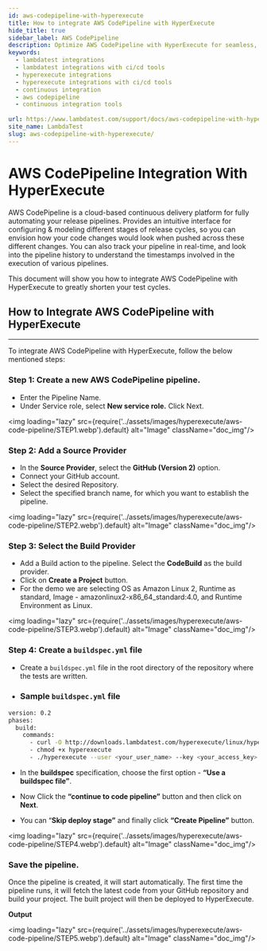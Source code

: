 ```yaml
---
id: aws-codepipeline-with-hyperexecute
title: How to integrate AWS CodePipeline with HyperExecute
hide_title: true
sidebar_label: AWS CodePipeline
description: Optimize AWS CodePipeline with HyperExecute for seamless, efficient testing. Streamline your CI/CD workflow with LambdaTest's comprehensive guide.
keywords:
  - lambdatest integrations
  - lambdatest integrations with ci/cd tools
  - hyperexecute integrations
  - hyperexecute integrations with ci/cd tools
  - continuous integration
  - aws codepipeline
  - continuous integration tools
  
url: https://www.lambdatest.com/support/docs/aws-codepipeline-with-hyperexecute/
site_name: LambdaTest
slug: aws-codepipeline-with-hyperexecute/
---
```

<script type="application/ld+json"
      dangerouslySetInnerHTML={{ __html: JSON.stringify({
       "@context": "https://schema.org",
        "@type": "BreadcrumbList",
        "itemListElement": [{
          "@type": "ListItem",
          "position": 1,
          "name": "LambdaTest",
          "item": "https://www.lambdatest.com/"
        },{
          "@type": "ListItem",
          "position": 2,
          "name": "Support",
          "item": "https://www.lambdatest.com/support/"
        },{
          "@type": "ListItem",
          "position": 4,
          "name": "AWS CodePipeline Integration with HyperExecute",
          "item": "https://www.lambdatest.com/support/docs/aws-codepipeline-with-hyperexecute/"
        }]
      })
    }}
></script>

# AWS CodePipeline Integration With HyperExecute

AWS CodePipeline is a cloud-based continuous delivery platform for fully automating your release pipelines. Provides an intuitive interface for configuring & modeling different stages of release cycles, so you can envision how your code changes would look when pushed across these different changes. You can also track your pipeline in real-time, and look into the pipeline history to understand the timestamps involved in the execution of various pipelines.

This document will show you how to integrate AWS CodePipeline with HyperExecute to greatly shorten your test cycles.

## How to Integrate AWS CodePipeline with HyperExecute

***

To integrate AWS CodePipeline with HyperExecute, follow the below mentioned steps:

### Step 1: Create a new AWS CodePipeline pipeline.

- Enter the Pipeline Name.
- Under Service role, select **New service role.** Click Next.

<img loading="lazy" src={require('../assets/images/hyperexecute/aws-code-pipeline/STEP1.webp').default} alt="Image"  className="doc_img"/>

### Step 2: Add a Source Provider

- In the **Source Provider**, select the **GitHub (Version 2)** option.
- Connect your GitHub account.
- Select the desired Repository.
- Select the specified branch name, for which you want to establish the pipeline.

<img loading="lazy" src={require('../assets/images/hyperexecute/aws-code-pipeline/STEP2.webp').default} alt="Image"  className="doc_img"/>

### Step 3: Select the Build Provider

- Add a Build action to the pipeline. Select the **CodeBuild** as the build provider.
- Click on **Create a Project** button.
- For the demo we are selecting OS as Amazon Linux 2, Runtime as standard, Image - amazonlinux2-x86_64_standard:4.0, and Runtime Environment as Linux.

<img loading="lazy" src={require('../assets/images/hyperexecute/aws-code-pipeline/STEP3.webp').default} alt="Image"  className="doc_img"/>

### Step 4: Create a `buildspec.yml` file

- Create a `buildspec.yml` file in the root directory of the repository where the tests are written.

- ### Sample `buildspec.yml` file

```bash
version: 0.2
phases:
  build:
    commands:
      - curl -O http://downloads.lambdatest.com/hyperexecute/linux/hyperexecute
      - chmod +x hyperexecute
      - ./hyperexecute --user <your_user_name> --key <your_access_key> --config <your_yaml_file>
```

- In the **buildspec** specification, choose the first option - **“Use a buildspec file”**.

- Now Click the **“continue to code pipeline”** button and then click on **Next**.

- You can “**Skip deploy stage”** and finally click **“Create Pipeline”** button.

<img loading="lazy" src={require('../assets/images/hyperexecute/aws-code-pipeline/STEP4.webp').default} alt="Image"  className="doc_img"/>

### Save the pipeline.

Once the pipeline is created, it will start automatically. The first time the pipeline runs, it will fetch the latest code from your GitHub repository and build your project. The built project will then be deployed to HyperExecute.

**Output**

<img loading="lazy" src={require('../assets/images/hyperexecute/aws-code-pipeline/STEP5.webp').default} alt="Image"  className="doc_img"/>